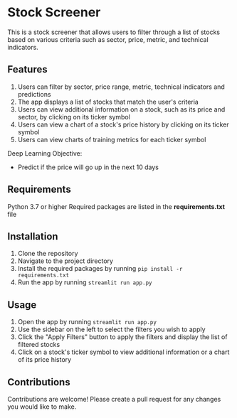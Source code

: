 # Stock Screener
This is a stock screener that allows users to filter through a list of stocks based on various criteria such as sector, price, metric, and technical indicators.

## Features
1. Users can filter by sector, price range, metric, technical indicators and predictions
2. The app displays a list of stocks that match the user's criteria
3. Users can view additional information on a stock, such as its price and sector, by clicking on its ticker symbol
4. Users can view a chart of a stock's price history by clicking on its ticker symbol
5. Users can view charts of training metrics for each ticker symbol

Deep Learning Objective:
- Predict if the price will go up in the next 10 days

## Requirements
Python 3.7 or higher
Required packages are listed in the **requirements.txt** file

## Installation
1. Clone the repository
2. Navigate to the project directory
3. Install the required packages by running ```pip install -r requirements.txt```
4. Run the app by running ```streamlit run app.py```

## Usage
1. Open the app by running ```streamlit run app.py```
2. Use the sidebar on the left to select the filters you wish to apply
3. Click the "Apply Filters" button to apply the filters and display the list of filtered stocks
4. Click on a stock's ticker symbol to view additional information or a chart of its price history


## Contributions
Contributions are welcome! Please create a pull request for any changes you would like to make.
